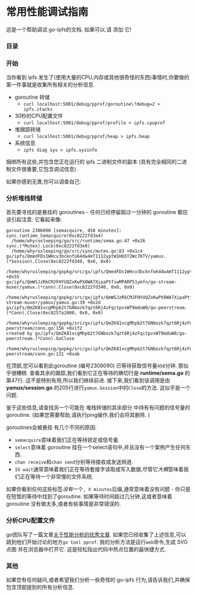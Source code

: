
# 常用性能调试指南

这是一个帮助调试 go-ipfs的文档. 如果可以,请 添加 它!

### 目录

<!-- START doctoc -->
<!-- END doctoc -->

### 开始

当你看到 ipfs 发生了(使用大量的CPU,内存或其他很奇怪的东西)事情时,你要做的第一件事就是收集所有相关的分析信息. 

-   goroutine 转储
    -   `curl localhost:5001/debug/pprof/goroutine\?debug=2 > ipfs.stacks`
-   30秒的CPU配置文件
    -   `curl localhost:5001/debug/pprof/profile > ipfs.cpuprof`
-   堆跟踪转储
    -   `curl localhost:5001/debug/pprof/heap > ipfs.heap`
-   系统信息
    -   `ipfs diag sys > ipfs.sysinfo`

捆绑所有这些,并包含您正在运行的 ipfs 二进制文件的副本 (具有完全相同的二进制文件很重要,它包含调试信息) . 

如果你感到无畏,你可以调查自己: 

### 分析堆栈转储

首先要寻找的是悬挂的 goroutines  - 任何已经停留超过一分钟的 goroutine 都应该引起注意. 它看起来像: 

    goroutine 2306090 [semacquire, 458 minutes]:
    sync.runtime_Semacquire(0xc8222fd3e4)
      /home/whyrusleeping/go/src/runtime/sema.go:47 +0x26
    sync.(*Mutex).Lock(0xc8222fd3e0)
      /home/whyrusleeping/go/src/sync/mutex.go:83 +0x1c4
    gx/ipfs/QmedFDs1WHcv3bcknfo64dw4mT1112yptW1H65Y2Wc7KTV/yamux.(*Session).Close(0xc8222fd340, 0x0, 0x0)
      /home/whyrusleeping/gopkg/src/gx/ipfs/QmedFDs1WHcv3bcknfo64dw4mT1112yptW1H65Y2Wc7KTV/yamux/session.go:205 +0x55
    gx/ipfs/QmWSJzRkCMJFHYUQZxKwPX8WA7XipaPtfiwMPARP51ymfn/go-stream-muxer/yamux.(*conn).Close(0xc8222fd340, 0x0, 0x0)
      /home/whyrusleeping/gopkg/src/gx/ipfs/QmWSJzRkCMJFHYUQZxKwPX8WA7XipaPtfiwMPARP51ymfn/go-stream-muxer/yamux/yamux.go:39 +0x2d
    gx/ipfs/QmZK81vcgMhpb2t7GNbozk7qzt6Rj4zFqitpvsWT9mduW8/go-peerstream.(*Conn).Close(0xc8257a2000, 0x0, 0x0)
      /home/whyrusleeping/gopkg/src/gx/ipfs/QmZK81vcgMhpb2t7GNbozk7qzt6Rj4zFqitpvsWT9mduW8/go-peerstream/conn.go:156 +0x1f2
    created by gx/ipfs/QmZK81vcgMhpb2t7GNbozk7qzt6Rj4zFqitpvsWT9mduW8/go-peerstream.(*Conn).GoClose
      /home/whyrusleeping/gopkg/src/gx/ipfs/QmZK81vcgMhpb2t7GNbozk7qzt6Rj4zFqitpvsWT9mduW8/go-peerstream/conn.go:131 +0xab

在顶部,您可以看到此goroutine (编号2306090) 已等待获取信号量`458`分钟. 那似乎很糟糕. 查看其余的跟踪,我们看到它正在等待的确切行是 **runtime/sema.go** 的第47行. 这不是特别有用,所以我们继续前进. 接下来,我们看到该调用是由 **yamux/session.go** 的205行进行`yamux.Session`中的`Close`的方法. 这似乎是一个问题. 

鉴于这些信息,请查找另一个可能在 堆栈转储的其余部分 中持有有问题的信号量的 goroutine.  (如果您需要帮助,请执行ping操作,我们会将其删除. ) 

goroutines会被悬挂 有几个不同的原因: 

-   `semacquire`意味着我们正在等待锁定或信号量. 
-   `select`意味着 goroutine 挂在一个select语句中,并且没有一个案例产生任何东西. 
-   `chan receive`和`chan send`分别等待接收或发送频道. 
-   `IO wait`通常意味着我们正在等待套接字读取或写入数据,尽管它*大概*意味着我们正在等待一个非常慢的文件系统. 

如果你看到任何这些标签*没有*一个`,
X minutes`后缀,通常意味着没有问题 - 你只是在短暂的等待中找到了goroutine. 如果等待时间超过几分钟,这或者意味着 goroutine 没有做太多,或者有些事情是非常错误的. 

### 分析CPU配置文件

go团队写了一篇文章[关于性能分析的优秀文章](http://blog.golang.org/profiling-go-programs). 如果您已经收集了上述信息,可以跳到他们开始讨论的地方`go tool pprof`. 我的分析方法是运行`web`命令,生成 SVG点图 并在浏览器中打开它. 这是轻松指出代码中热点位置的最快捷方式. 

### 其他

如果您有任何疑问,或者希望我们分析一些奇怪的 go-ipfs 行为,请告诉我们,并确保包含顶部提到的所有分析信息. 
